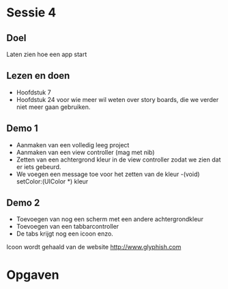 # Sessie 4

## Doel
Laten zien hoe een app start

## Lezen en doen
* Hoofdstuk 7
* Hoofdstuk 24 voor wie meer wil weten over story boards, die we verder niet meer gaan gebruiken.


## Demo 1
* Aanmaken van een volledig leeg project
* Aanmaken van een view controller (mag met nib)
* Zetten van een achtergrond kleur in de view controller zodat we zien dat er iets gebeurd.
* We voegen een message toe voor het zetten van de kleur
-(void) setColor:(UIColor *) kleur 


## Demo 2
* Toevoegen van nog een scherm met een andere achtergrondkleur
* Toevoegen van een tabbarcontroller 
* De tabs krijgt nog een icoon enzo.

Icoon wordt gehaald van de website	http://www.glyphish.com

# Opgaven

